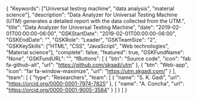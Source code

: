 {
    "Keywords": ["Universal testing machine", "data analysis", "material science"],
    "description": "Data Analyzer for Universal Testing Machine (UTM) generates a detailed report with the data collected from the UTM.",
    "title": "Data Analyzer for Universal Testing Machine",
    "date": "2019-02-01T00:00:00-06:00",
    "GSKStartDate": "2019-02-01T00:00:00-06:00",
    "GSKEndDate": "",
    "GSKRole": "Leader",
    "GSKTeamSize": "2",
    "GSKKeySkills": ["HTML", "CSS", "JavaScript", "Web technologies", "Material science"],
    "complete": false,
    "featured": true,
    "GSKFundName": "None",
    "GSKFundURL": "",
    "fButtons": [
        {
            "btn": "Source code",
            "icon": "fab fa-github-alt",
            "url": "https://github.com/skgadi/utm"
        },
        {
            "btn": "Web-app",
            "icon": "far fa-window-maximize",
            "url": "https://utm.skgadi.com/"
        }
    ],
    "team": [
        {
            "type": "Researchers",
            "team": [
                {
                    "name": "S. K. Gadi",
                    "url": "https://orcid.org/0000-0001-7974-7825"
                },
                {
                    "name": "A. Concha",
                    "url": "https://orcid.org/0000-0001-9005-3584"
                }
            ]
        }
    ]
}

